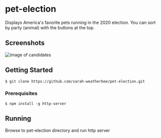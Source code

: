 # pet-election
Displays America's favorite pets running in the 2020 election. You can sort by party (animal) with the buttons at the top.

## Screenshots
![image of candidates](https://raw.githubusercontent.com/sarah-weatherbee/pet-election/master/screenshots/shot_1.png)

## Getting Started
```
$ git clone https://github.com/sarah-weatherbee/pet-election.git
```
### Prerequisites
```
$ npm install -g http-server
```

## Running
Browse to pet-election directory and run http server